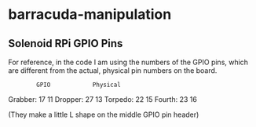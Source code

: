 # barracuda-manipulation

## Solenoid RPi GPIO Pins
For reference, in the code I am using the numbers of the GPIO pins, which are different
from the actual, physical pin numbers on the board.

            GPIO            Physical
Grabber:     17                11
Dropper:     27                13
Torpedo:     22                15
Fourth:      23                16

(They make a little L shape on the middle GPIO pin header)